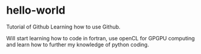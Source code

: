 # hello-world
Tutorial of Github
Learning how to use Github.

Will start learning how to code in fortran, use openCL for GPGPU computing and learn how to further my knowledge of python coding. 
